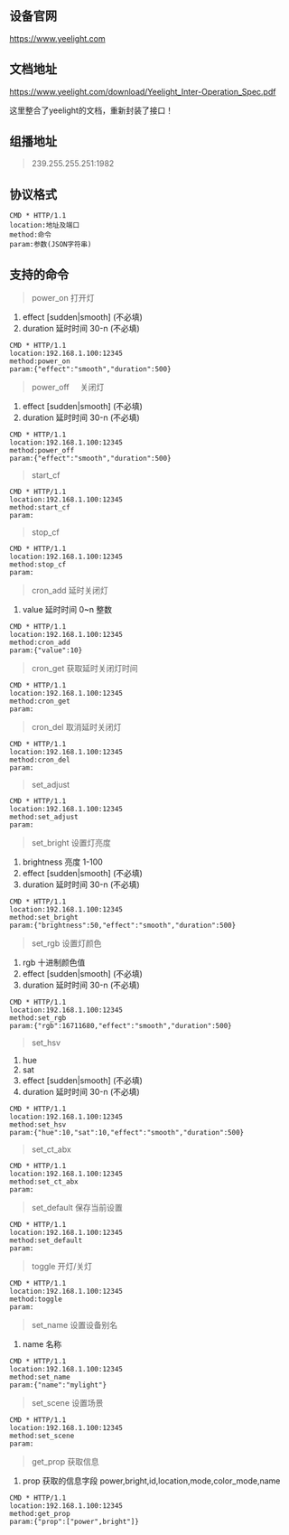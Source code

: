 ## 设备官网
https://www.yeelight.com

## 文档地址
https://www.yeelight.com/download/Yeelight_Inter-Operation_Spec.pdf

这里整合了yeelight的文档，重新封装了接口！

## 组播地址
>239.255.255.251:1982

## 协议格式
    CMD * HTTP/1.1
    location:地址及端口
    method:命令
    param:参数(JSON字符串)


## 支持的命令

>power_on      打开灯
1. effect  [sudden|smooth] (不必填)
2. duration 延时时间 30-n (不必填)
```
CMD * HTTP/1.1
location:192.168.1.100:12345
method:power_on
param:{"effect":"smooth","duration":500}
```

>power_off     关闭灯
1. effect  [sudden|smooth] (不必填)
2. duration 延时时间 30-n (不必填)
```
CMD * HTTP/1.1
location:192.168.1.100:12345
method:power_off
param:{"effect":"smooth","duration":500}
```

>start_cf
```
CMD * HTTP/1.1
location:192.168.1.100:12345
method:start_cf
param:
```

>stop_cf
```
CMD * HTTP/1.1
location:192.168.1.100:12345
method:stop_cf
param:
```

>cron_add      延时关闭灯
1. value 延时时间 0~n 整数
```
CMD * HTTP/1.1
location:192.168.1.100:12345
method:cron_add
param:{"value":10}
```

>cron_get      获取延时关闭灯时间
```
CMD * HTTP/1.1
location:192.168.1.100:12345
method:cron_get
param:
```

>cron_del      取消延时关闭灯
```
CMD * HTTP/1.1
location:192.168.1.100:12345
method:cron_del
param:
```

>set_adjust
```
CMD * HTTP/1.1
location:192.168.1.100:12345
method:set_adjust
param:
```

>set_bright    设置灯亮度
1. brightness 亮度 1-100
2. effect  [sudden|smooth] (不必填)
3. duration 延时时间 30-n (不必填)
```
CMD * HTTP/1.1
location:192.168.1.100:12345
method:set_bright
param:{"brightness":50,"effect":"smooth","duration":500}
```

>set_rgb       设置灯颜色
1. rgb  十进制颜色值
2. effect  [sudden|smooth] (不必填)
3. duration 延时时间 30-n (不必填)
```
CMD * HTTP/1.1
location:192.168.1.100:12345
method:set_rgb
param:{"rgb":16711680,"effect":"smooth","duration":500}
```

>set_hsv
1. hue
2. sat
2. effect  [sudden|smooth] (不必填)
3. duration 延时时间 30-n (不必填)
```
CMD * HTTP/1.1
location:192.168.1.100:12345
method:set_hsv
param:{"hue":10,"sat":10,"effect":"smooth","duration":500}
```

>set_ct_abx
```
CMD * HTTP/1.1
location:192.168.1.100:12345
method:set_ct_abx
param:
```

>set_default   保存当前设置
```
CMD * HTTP/1.1
location:192.168.1.100:12345
method:set_default
param:
```

>toggle        开灯/关灯
```
CMD * HTTP/1.1
location:192.168.1.100:12345
method:toggle
param:
```

>set_name      设置设备别名
1. name  名称
```
CMD * HTTP/1.1
location:192.168.1.100:12345
method:set_name
param:{"name":"mylight"}
```

>set_scene     设置场景
```
CMD * HTTP/1.1
location:192.168.1.100:12345
method:set_scene
param:
```

>get_prop      获取信息
1. prop 获取的信息字段 power,bright,id,location,mode,color_mode,name
```
CMD * HTTP/1.1
location:192.168.1.100:12345
method:get_prop
param:{"prop":["power",bright"]}
```
